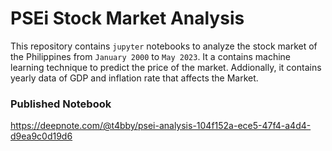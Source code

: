 # PSEi Stock Market Analysis
This repository contains `jupyter` notebooks to analyze the stock market of the Philippines from `January 2000` to `May 2023`. It a contains machine learning technique to predict the price of the market.
Addionally, it contains yearly data of GDP and inflation rate that affects the Market.

### Published Notebook
https://deepnote.com/@t4bby/psei-analysis-104f152a-ece5-47f4-a4d4-d9ea9c0d19d6
